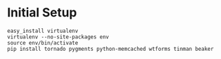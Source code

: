 
# Initial Setup

    easy_install virtualenv
    virtualenv --no-site-packages env
    source env/bin/activate
    pip install tornado pygments python-memcached wtforms tinman beaker
